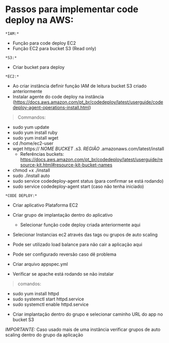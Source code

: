 # Passos para implementar code deploy na AWS:

`*IAM:*`
- Função para code deploy EC2
- Função EC2 para bucket S3 (Read only)

`*S3:*`
- Criar bucket para deploy

`*EC2:*`
- Ao criar instância definir função IAM de leitura bucket S3 criado anteriormente
- Instalar agente do code deploy na instância (https://docs.aws.amazon.com/pt_br/codedeploy/latest/userguide/codedeploy-agent-operations-install.html)
		
> Commandos: 
* sudo yum update
* sudo yum install ruby
* sudo yum install wget
* cd /home/ec2-user
* wget https:// *NOME BUCKET* .s3. *REGIÃO* .amazonaws.com/latest/install
  - Referências buckets: https://docs.aws.amazon.com/pt_br/codedeploy/latest/userguide/resource-kit.html#resource-kit-bucket-names
* chmod +x ./install
* sudo ./install auto
* sudo service codedeploy-agent status (para confirmar se está rodando)
* sudo service codedeploy-agent start (caso não tenha iniciado)

`*CODE DEPLOY:*`
- Criar aplicativo Plataforma EC2
- Criar grupo de implantação dentro do aplicativo
	* Selecionar função code deploy criada anteriormente aqui
- Selecionar Instancias ec2 através das tags ou grupos de auto scaling
- Pode ser utilizado load balance para não cair a aplicação aqui
- Pode ser configurado reversão caso dê problema
			
- Criar arquivo appspec.yml
- Verificar se apache está rodando se não instalar 

> comandos: 
* sudo yum install httpd
* sudo systemctl start httpd.service
* sudo systemctl enable httpd.service

- Criar implantação dentro do grupo e selecionar caminho URL do app no bucket S3

*IMPORTANTE:* Caso usado mais de uma instância verificar grupos de auto scaling dentro do grupo da aplicação
